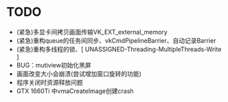 # TODO
- (紧急)多显卡间拷贝画面传输VK_EXT_external_memory
- (紧急)重构queue的任务间同步、vkCmdPipelineBarrier、自动记录Barrier
- (紧急)重构多线程的锁、[ UNASSIGNED-Threading-MultipleThreads-Write ]
- BUG：mutiview初始化黑屏
- 画面改变大小会崩溃(尝试增加窗口旋转的功能)
- 程序关闭时资源释放问题
- GTX 1660Ti 中vmaCreateImage创建crash
